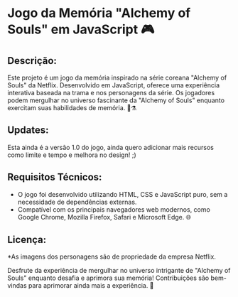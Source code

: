 # Jogo da Memória "Alchemy of Souls" em JavaScript 🎮

## Descrição:
Este projeto é um jogo da memória inspirado na série coreana "Alchemy of Souls" da Netflix. Desenvolvido em JavaScript, oferece uma experiência interativa baseada na trama e nos personagens da série. Os jogadores podem mergulhar no universo fascinante da "Alchemy of Souls" enquanto exercitam suas habilidades de memória. 🌟⚗️

## Updates:
Esta ainda é a versão 1.0 do jogo, ainda quero adicionar mais recursos como limite e tempo e melhora no design! ;)

## Requisitos Técnicos:
- O jogo foi desenvolvido utilizando HTML, CSS e JavaScript puro, sem a necessidade de dependências externas.
- Compatível com os principais navegadores web modernos, como Google Chrome, Mozilla Firefox, Safari e Microsoft Edge. 🌐

## Licença:
 *As imagens dos personagens são de propriedade da empresa Netflix.

Desfrute da experiência de mergulhar no universo intrigante de "Alchemy of Souls" enquanto desafia e aprimora sua memória! Contribuições são bem-vindas para aprimorar ainda mais a experiência. 🚀
 
